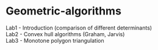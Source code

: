 # Geometric-algorithms

Lab1 - Introduction (comparison of different determinants)  
Lab2 - Convex hull algorithms (Graham, Jarvis)  
Lab3 - Monotone polygon triangulation  
